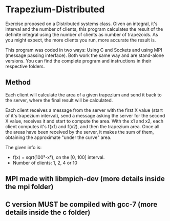 # Trapezium-Distributed
Exercise proposed on a Distributed systems class. Given an integral, it's interval and the number of clients, this program calculates the result of the definite integral using the number of clients as number of trapezoids. As you might expect, the more clients you run, more accurate the result is.

This program was coded in two ways: Using C and Sockets and using MPI (message passing interface).
Both work the same way and are stand-alone versions. You can find the complete program and instructions in their respective folders.

## Method
Each client will calculate the area of a given trapezium and send it back to the server, where the final result will be calculated.

Each client receives a message from the server with the first X value (start of it's trapezium interval), send a message asking the server for the second X value, receives it and start to compute the area.
With the x1 and x2, each client computes it's f(x1) and f(x2), and then the trapezium area. 
Once all the areas have been received by the server, it makes the sum of them, obtaining the approximate "under the curve" area.

The given info is:
- f(x) = sqrt(100²-x²), on the [0, 100] interval.
- Number of clients: 1, 2, 4 or 10

## MPI made with libmpich-dev (more details inside the mpi folder)
## C version MUST be compiled with gcc-7 (more details inside the c folder)

